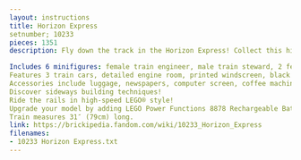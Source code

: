 ```yaml
---
layout: instructions
title: Horizon Express
setnumber; 10233
pieces: 1351
description: Fly down the track in the Horizon Express! Collect this highly detailed LEGO® interpretation of a modern, high-speed electric passenger train! The detailed body features black train windows, brick-built chevron detailing, extendable pantographs, printed windscreen and brick-built doors. Remove the roof to play inside 2 detailed passenger cars! Steer from the front engine car with, a control panel and brick-built electrical box! Then take to the tracks in luxury with the first-class car’s seats, luggage, newspapers, computer screen and even a bathroom with sliding door! The rear car features a bar with hinged counter, tables for the passengers with seats, a coffee machine, cups and bottles. For the ultimate high-speed experience, attach a second Horizon Express model, or motorize it by adding LEGO Power Functions! Hard-to-find elements include orange LEGO bricks (including 6×28 chassis plate) and printed tiles. Includes 6 minifigures: train engineer, train steward, and 4 passengers.

Includes 6 minifigures: female train engineer, male train steward, 2 female passengers and 2 male passengers
Features 3 train cars, detailed engine room, printed windscreen, black train windows, brick-built chevron detailing, extendable pantographs, seats, a bathroom with sliding door, bar with hinged counter and tables with seats
Accessories include luggage, newspapers, computer screen, coffee machine, cups and bottles
Discover sideways building techniques!
Ride the rails in high-speed LEGO® style!
Upgrade your model by adding LEGO Power Functions 8878 Rechargeable Battery Box, 8887 Transformer 10V DC, 8884 IR Receiver, 8879 IR Speed Remote Control, 88002 Train Motor and 8870 Lights
Train measures 31″ (79cm) long.
link: https://brickipedia.fandom.com/wiki/10233_Horizon_Express
filenames: 
- 10233 Horizon Express.txt
---
```

